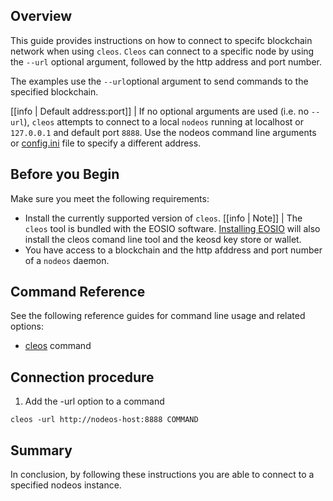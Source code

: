## Overview
This guide provides instructions on how to connect to specifc blockchain network when using `cleos`. `Cleos` can connect to a specific node by using the `--url` optional argument, followed by the http address and port number.

The examples use the `--url`optional argument to send commands to the specified blockchain.   

[[info | Default address:port]]
| If no optional arguments are used (i.e. no `--url`), `cleos` attempts to connect to a local `nodeos` running at localhost or `127.0.0.1` and default port `8888`. Use the nodeos command line arguments or [config.ini](../../01_nodeos/02_usage/01_nodeos-configuration/#configini-location) file to specify a different address.

## Before you Begin
Make sure you meet the following requirements: 

* Install the currently supported version of `cleos`.
[[info | Note]]
| The `cleos` tool is bundled with the EOSIO software. [Installing EOSIO](../../00_install/index.md) will also install the cleos comand line tool and the keosd key store or wallet. 
* You have access to a blockchain and the http afddress and port number of a `nodeos` daemon. 

## Command Reference
See the following reference guides for command line usage and related options:

* [cleos](../index.md) command

## Connection procedure

1. Add the -url option to a command

```shell
cleos -url http://nodeos-host:8888 COMMAND
```
## Summary
In conclusion, by following these instructions you are able to connect to a specified nodeos instance. 
